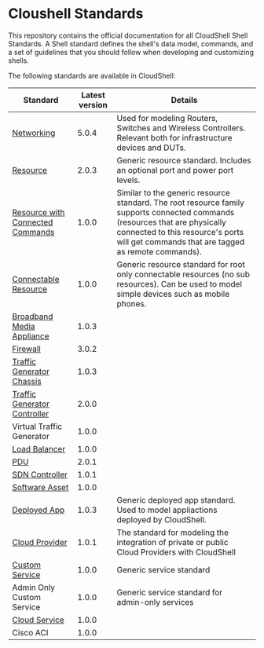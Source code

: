 # Cloushell Standards

This repository contains the official documentation for all CloudShell Shell Standards. A Shell standard defines the shell's data model, commands, and a set of guidelines that you should follow when developing and customizing shells.

The following standards are available in CloudShell:

Standard | Latest version | Details
--- | --- | ---
[Networking](Documentation/networking_standard.md) | 5.0.4 | Used for modeling Routers, Switches and Wireless Controllers. Relevant both for infrastructure devices and DUTs.
[Resource](Documentation/shell_resource_standard.md) | 2.0.3 | Generic resource standard. Includes an optional port and power port levels.
[Resource with Connected Commands](Documentation/Generic%20Resource%20with%20Connected%20Commands.md) | 1.0.0 | Similar to the generic resource standard. The root resource family supports connected commands (resources that are physically connected to this resource's ports will get commands that are tagged as remote commands).
[Connectable Resource](Documentation/Generic%20Connectable%20Resource.md) | 1.0.0 | Generic resource standard for root only connectable resources (no sub resources). Can be used to model simple devices such as mobile phones.
[Broadband Media Appliance](Documentation/Broadband%20Media%20Appliance%20Shell%20Standard.md) | 1.0.3 | 
[Firewall](Documentation/firewall_standard.md) | 3.0.2 |
[Traffic Generator Chassis](Documentation/Traffic%20Generator%20Chassis%20Standard.md) | 1.0.3 |
[Traffic Generator Controller](Documentation/Traffic%20Generator%20Controller%20Shell%20Standard.md) | 2.0.0 | 
Virtual Traffic Generator | 1.0.0 |
[Load Balancer](Documentation/Load%20Balancer%20Shell%20Standard.md) | 1.0.0 |
[PDU](Documentation/pdu_standard.md) | 2.0.1 | 
[SDN Controller](Documentation/SDN_controller_standard.md) | 1.0.1 |
[Software Asset](Documentation/Software%20Asset%20Shell%20Standard.md) | 1.0.0 | 
[Deployed App](Documentation/deployed_app_standard.md) | 1.0.3 | Generic deployed app standard. Used to model appliactions deployed by CloudShell.
[Cloud Provider](Documentation/cloud_provider_standard.md) | 1.0.1 | The standard for modeling the integration of private or public Cloud Providers with CloudShell
[Custom Service](Documentation/Custom%20Service%20Shell%20Standard.md) | 1.0.0 | Generic service standard
Admin Only Custom Service | 1.0.0 | Generic service standard for admin-only services
[Cloud Service](Documentation/Cloud%20Service%20Shell%20Standard.md) | 1.0.0 |
Cisco ACI | 1.0.0 |
